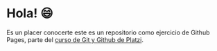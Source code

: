 # Hola! 😄
Es un placer conocerte este es un repositorio como ejercicio de Github Pages, parte del [curso de Git y Github de Platzi](https://platzi.com/cursos/git-github/). 
